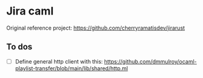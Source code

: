 # Jira caml

Original reference project: <https://github.com/cherryramatisdev/jirarust>

## To dos

- [ ] Define general http client with this: <https://github.com/dmmulroy/ocaml-playlist-transfer/blob/main/lib/shared/http.ml>
